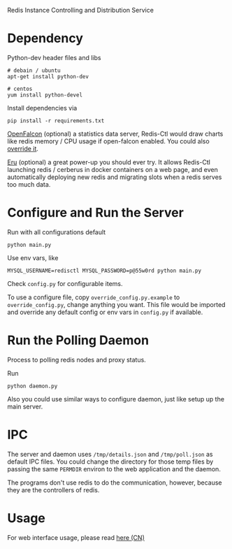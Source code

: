 Redis Instance Controlling and Distribution Service

Dependency
===

Python-dev header files and libs

    # debain / ubuntu
    apt-get install python-dev

    # centos
    yum install python-devel

Install dependencies via

    pip install -r requirements.txt

[OpenFalcon](https://github.com/open-falcon) (optional) a statistics data server, Redis-Ctl would draw charts like redis memory / CPU usage if open-falcon enabled. You could also [override it](https://github.com/HunanTV/redis-ctl/wiki/Override-Statistic-Utility).

[Eru](https://github.com/HunanTV/eru-agent) (optional) a great power-up you should ever try. It allows Redis-Ctl launching redis / cerberus in docker containers on a web page, and even automatically deploying new redis and migrating slots when a redis serves too much data.

# Configure and Run the Server

Run with all configurations default

    python main.py

Use env vars, like

    MYSQL_USERNAME=redisctl MYSQL_PASSWORD=p@55w0rd python main.py

Check `config.py` for configurable items.

To use a configure file, copy `override_config.py.example` to `override_config.py`, change anything you want. This file would be imported and override any default config or env vars in `config.py` if available.

# Run the Polling Daemon

Process to polling redis nodes and proxy status.

Run

    python daemon.py

Also you could use similar ways to configure daemon, just like setup up the main server.

# IPC

The server and daemon uses `/tmp/details.json` and `/tmp/poll.json` as default IPC files. You could change the directory for those temp files by passing the same `PERMDIR` environ to the web application and the daemon.

The programs don't use redis to do the communication, however, because they are the controllers of redis.

# Usage

For web interface usage, please read [here (CN)](https://github.com/HunanTV/redis-ctl/wiki/WebUI)
